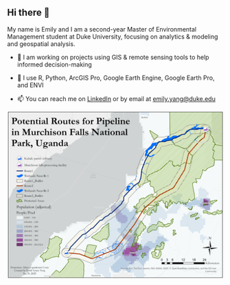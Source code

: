 ## Hi there 👋

My name is Emily and I am a second-year Master of Environmental Management student at Duke University, focusing on analytics & modeling and geospatial analysis. 
<!--
**emily-gy/emily-gy** is a ✨ _special_ ✨ repository because its `README.md` (this file) appears on your GitHub profile.

Here are some ideas to get you started:

 I’m currently working on ...
- 🌱 I’m currently learning ...
- 👯 I’m looking to collaborate on ...
- 🤔 I’m looking for help with ...
- 💬 Ask me about ...
How to reach me: ...
- 😄 Pronouns: ...
- ⚡ Fun fact: ...
-->

- 🔭 I am working on projects using GIS & remote sensing tools to help informed decision-making

- 🌱 I use R, Python, ArcGIS Pro, Google Earth Engine, Google Earth Pro, and ENVI

- 📫 You can reach me on [LinkedIn](https://www.linkedin.com/in/emily-guyu-yang/) or by email at emily.yang@duke.edu


![A map I created to visualize proposed pipeline routes within Murchison Falls National Park, Uganda, as part of an environmental impact assessment.](map1.png)
